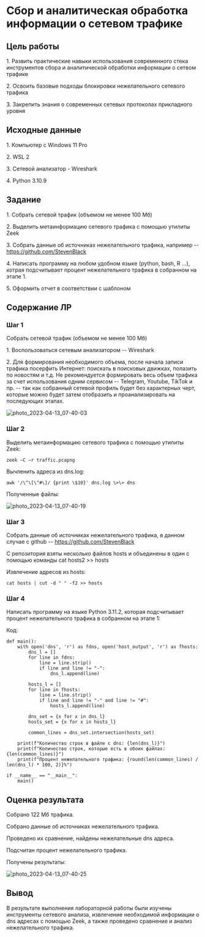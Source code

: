 # Сбор и аналитическая обработка информации о сетевом трафике

## Цель работы

1\. Развить практические навыки использования современного стека инструментов сбора и аналитической обработки информации о сетвом трафике

2\. Освоить базовые подходы блокировки нежелательного сетевого трафика

3\. Закрепить знания о современных сетевых протоколах прикладного уровня

## ️Исходные данные

1\. Компьютер с Windows 11 Pro

2\. WSL 2

3\. Сетевой анализатор - Wireshark

4\. Python 3.10.9

## ️Задание

1\. Собрать сетевой трафик (объемом не менее 100 Мб)

2\. Выделить метаинформацию сетевого трафика с помощью утилиты Zeek

3\. Собрать данные об источниках нежелательного трафика, например -- <https://github.com/StevenBlack>

4\. Написать программу на любом удобном языке (python, bash, R ...), котрая подсчитывает процент нежелательного трафика в собранном на этапе 1.

5\. Оформить отчет в соответствии с шаблоном

## Содержание ЛР

### Шаг 1

Собрать сетевой трафик (объемом не менее 100 Мб)

1\. Воспользоваться сетевым анализатором -- Wireshark

2\. Для формирования необходимого объема, после начала записи трафика посерфить Интернет: поискать в поисковых движках, полазить по новостям и т.д. Не рекомендуется формировать весь объем трафика за счет использования одним сервисом -- Telegram, Youtube, TikTok и пр. -- так как собранный сетевой профиль будет без характерных черт, которые можно будет затем отобразить и проанализировать на последующих этапах.


![photo_2023-04-13_07-40-03](https://user-images.githubusercontent.com/90779324/231707448-4d209673-e0ab-4276-afd6-50d23a804429.jpg)

### Шаг 2

Выделить метаинформацию сетевого трафика с помощью утилиты Zeek:

    zeek –C –r traffic.pcapng

Вычленить адреса из dns.log:

    awk '/\^\[\^#\]/ {print \$10}' dns.log \>\> dns

Полученные файлы:

![photo_2023-04-13_07-40-19](https://user-images.githubusercontent.com/90779324/231707597-95470897-99f2-4910-af50-be70fd229f4d.jpg)

### Шаг 3

Собрать данные об источниках нежелательного трафика, в данном случае с github -- <https://github.com/StevenBlack>

С репозитория взяты несколько файлов hosts и объединены в один с помощью команды cat hosts2 \>\> hosts

Извлечение адресов из hosts:

    cat hosts | cut -d " " -f2 >> hosts

### Шаг 4

Написать программу на языке Python 3.11.2, которая подсчитывает процент нежелательного трафика в собранном на этапе 1:

Код:

```{python3}
def main():
    with open('dns', 'r') as fdns, open('host_output', 'r') as fhosts:
        dns_l = []
        for line in fdns:
            line = line.strip()
            if line and line != "-":
                dns_l.append(line)
        
        hosts_l = []
        for line in fhosts:
            line = line.strip()
            if line and line != "-" and line != "#":
                hosts_l.append(line)

        dns_set = {x for x in dns_l}
        hosts_set = {x for x in hosts_l}

        common_lines = dns_set.intersection(hosts_set)

    print(f"Количество строк в файле с dns: {len(dns_l)}")
    print(f"Количество строк, которые есть в обоих файлах: {len(common_lines)}")
    print(f"Процент нежелательного трафика: {round(len(common_lines) / len(dns_l) * 100, 2)}%")

if __name__ == "__main__":
    main()
```

## ️Оценка результата

Собрано 122 Мб трафика.

Собрано данные об источниках нежелательного трафика.

Проведено их сравнение, найдены нежелательные dns адреса.

Подсчитан процент нежелательного трафика.

Получены результаты:

![photo_2023-04-13_07-40-25](https://user-images.githubusercontent.com/90779324/231707644-4874e5e8-458b-48b6-a42a-512de8d3ebe1.jpg)

## ️Вывод

В результате выполнения лабораторной работы были изучены инструменты сетевого анализа, извлечение необходимой информации о dns адресах с помощью Zeek, а также проведено сравнение и анализ нежелательного трафика.
